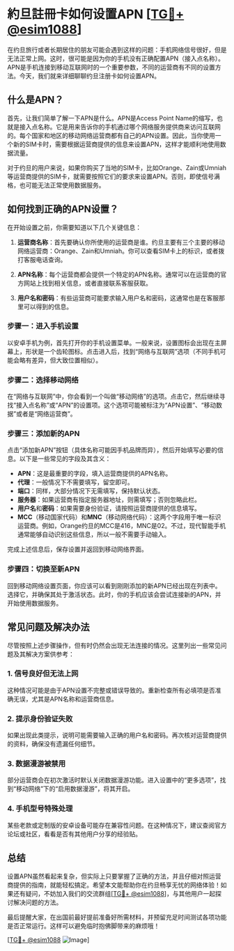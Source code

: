 # 約旦註冊卡如何设置APN [[TG💪+ @esim1088](https://t.me/s/esim1088)]

在约旦旅行或者长期居住的朋友可能会遇到这样的问题：手机网络信号很好，但是无法正常上网。这时，很可能是因为你的手机没有正确配置APN（接入点名称）。APN是手机连接到移动互联网时的一个重要参数，不同的运营商有不同的设置方法。今天，我们就来详细聊聊约旦注册卡如何设置APN。

## 什么是APN？

首先，让我们简单了解一下APN是什么。APN是Access Point Name的缩写，也就是接入点名称。它是用来告诉你的手机通过哪个网络服务提供商来访问互联网的。每个国家和地区的移动网络运营商都有自己的APN设置。因此，当你使用一个新的SIM卡时，需要根据运营商提供的信息来设置APN，这样才能顺利地使用数据流量。

对于约旦的用户来说，如果你购买了当地的SIM卡，比如Orange、Zain或Umniah等运营商提供的SIM卡，就需要按照它们的要求来设置APN。否则，即使信号满格，也可能无法正常使用数据服务。

## 如何找到正确的APN设置？

在开始设置之前，你需要知道以下几个关键信息：

1. **运营商名称**：首先要确认你所使用的运营商是谁。约旦主要有三个主要的移动网络运营商：Orange、Zain和Umniah。你可以查看SIM卡上的标识，或者拨打客服电话查询。

2. **APN名称**：每个运营商都会提供一个特定的APN名称。通常可以在运营商的官方网站上找到相关信息，或者直接联系客服获取。

3. **用户名和密码**：有些运营商可能要求输入用户名和密码，这通常也是在客服那里可以得到的信息。

### 步骤一：进入手机设置

以安卓手机为例，首先打开你的手机设置菜单。一般来说，设置图标会出现在主屏幕上，形状是一个齿轮图标。点击进入后，找到“网络与互联网”选项（不同手机可能会略有差异，但大致位置相似）。

### 步骤二：选择移动网络

在“网络与互联网”中，你会看到一个叫做“移动网络”的选项。点击它，然后继续寻找“接入点名称”或“APN”的设置项。这个选项可能被标注为“APN设置”、“移动数据”或者是“网络运营商”。

### 步骤三：添加新的APN

点击“添加新APN”按钮（具体名称可能因手机品牌而异），然后开始填写必要的信息。以下是一些常见的字段及其含义：

- **APN**：这是最重要的字段，填入运营商提供的APN名称。
- **代理**：一般情况下不需要填写，留空即可。
- **端口**：同样，大部分情况下无需填写，保持默认状态。
- **服务器**：如果运营商有指定服务器地址，则需填写；否则忽略此栏。
- **用户名**和**密码**：如果需要身份验证，请按照运营商提供的信息填写。
- **MCC**（移动国家代码）和**MNC**（移动网络代码）：这两个字段用于唯一标识运营商。例如，Orange约旦的MCC是416，MNC是02。不过，现代智能手机通常能够自动识别这些信息，所以一般不需要手动输入。

完成上述信息后，保存设置并返回到移动网络界面。

### 步骤四：切换至新APN

回到移动网络设置页面，你应该可以看到刚刚添加的新APN已经出现在列表中。选择它，并确保其处于激活状态。此时，你的手机应该会尝试连接新的APN，并开始使用数据服务。

## 常见问题及解决办法

尽管按照上述步骤操作，但有时仍然会出现无法连接的情况。这里列出一些常见问题及其解决方案供参考：

### 1. 信号良好但无法上网

这种情况可能是由于APN设置不完整或错误导致的。重新检查所有必填项是否准确无误，尤其是APN名称和运营商信息。

### 2. 提示身份验证失败

如果出现此类提示，说明可能需要输入正确的用户名和密码。再次核对运营商提供的资料，确保没有遗漏任何细节。

### 3. 数据漫游被禁用

部分运营商会在初次激活时默认关闭数据漫游功能。进入设置中的“更多选项”，找到“移动网络”下的“启用数据漫游”，将其开启。

### 4. 手机型号特殊处理

某些老款或定制版的安卓设备可能存在兼容性问题。在这种情况下，建议查阅官方论坛或社区，看看是否有其他用户分享的经验贴。

## 总结

设置APN虽然看起来复杂，但实际上只要掌握了正确的方法，并且仔细对照运营商提供的指南，就能轻松搞定。希望本文能帮助你在约旦畅享无忧的网络体验！如果还有疑问，不妨加入我们的交流群组[[TG💪+ @esim1088](https://t.me/s/esim1088)]，与其他用户一起探讨解决问题的方法。

最后提醒大家，在出国前最好提前准备好所需材料，并预留充足时间测试各项功能是否正常运行。这样可以避免临时抱佛脚带来的麻烦哦！

[[TG💪+ @esim1088](https://t.me/s/esim1088) ![Image](https://i.postimg.cc/4NQfJmqS/Snipaste-2025-05-13-00-14-12.png)]